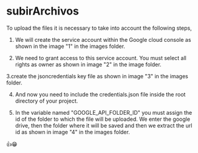 # subirArchivos

To upload the files it is necessary to take into account the following steps,

1. We will create the service account within the Google cloud console as shown in the image "1" in the images folder.

2. We need to grant access to this service account. You must select all rights as owner as shown in image "2" in the image folder.

3.create the jsoncredentials key file as shown in image "3" in the images folder.

4. And now you need to include the credentials.json file inside the root directory of your project.

5. In the variable named "GOOGLE_API_FOLDER_ID" you must assign the id of the folder to which the file will be uploaded.
We enter the google drive, then the folder where it will be saved and then we extract the url id as shown in image "4" in the images folder.

👍😁
